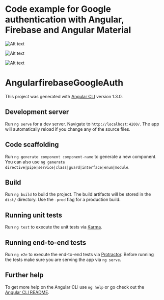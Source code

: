 # Code example for Google authentication with Angular, Firebase and Angular Material

![Alt text](https://pbs.twimg.com/media/DJDyjYdUEAAPrp2.jpg "Login Component")

![Alt text](https://pbs.twimg.com/media/DJDyjYeUMAAAZdC.jpg "Credentials")

![Alt text](https://pbs.twimg.com/media/DJDyjYfUEAEP-lc.jpg "Dashboard Component")

# AngularfirebaseGoogleAuth

This project was generated with [Angular CLI](https://github.com/angular/angular-cli) version 1.3.0.

## Development server

Run `ng serve` for a dev server. Navigate to `http://localhost:4200/`. The app will automatically reload if you change any of the source files.

## Code scaffolding

Run `ng generate component component-name` to generate a new component. You can also use `ng generate directive|pipe|service|class|guard|interface|enum|module`.

## Build

Run `ng build` to build the project. The build artifacts will be stored in the `dist/` directory. Use the `-prod` flag for a production build.

## Running unit tests

Run `ng test` to execute the unit tests via [Karma](https://karma-runner.github.io).

## Running end-to-end tests

Run `ng e2e` to execute the end-to-end tests via [Protractor](http://www.protractortest.org/).
Before running the tests make sure you are serving the app via `ng serve`.

## Further help

To get more help on the Angular CLI use `ng help` or go check out the [Angular CLI README](https://github.com/angular/angular-cli/blob/master/README.md).
